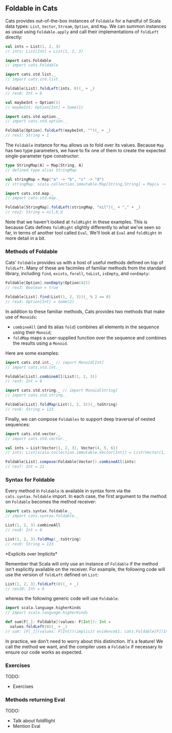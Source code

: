 ## Foldable in Cats

Cats provides out-of-the-box instances of `Foldable` for a handful of Scala data types: `List`, `Vector`, `Stream`, `Option`, and `Map`. We can summon instances as usual using `Foldable.apply` and call their implementations of `foldLeft` directly:

```scala
val ints = List(1, 2, 3)
// ints: List[Int] = List(1, 2, 3)

import cats.Foldable
// import cats.Foldable

import cats.std.list._
// import cats.std.list._

Foldable[List].foldLeft(ints, 0)(_ + _)
// res0: Int = 6

val maybeInt = Option(1)
// maybeInt: Option[Int] = Some(1)

import cats.std.option._
// import cats.std.option._

Foldable[Option].foldLeft(maybeInt, "")(_ + _)
// res1: String = 1
```

The `Foldable` instance for `Map` allows us to fold over its values. Because `Map` has two type parameters, we have to fix one of them to create the expected single-parameter type constructor:

```scala
type StringMap[A] = Map[String, A]
// defined type alias StringMap

val stringMap = Map("a" -> "b", "c" -> "d")
// stringMap: scala.collection.immutable.Map[String,String] = Map(a -> b, c -> d)

import cats.std.map._
// import cats.std.map._

Foldable[StringMap].foldLeft(stringMap, "nil")(_ + "," + _)
// res2: String = nil,b,d
```

Note that we haven't looked at `foldRight` in these examples. This is because Cats defines `foldRight` slightly differently to what we've seen so far, in terms of another tool called `Eval`. We'll look at `Eval` and `foldRight` in more detail in a bit.

### Methods of Foldable

Cats' `Foldable`  provides us with a host of useful methods defined on top of `foldLeft`. Many of these are facimiles of familiar methods from the standard library, including `find`, `exists`, `forall`, `toList`, `isEmpty`, and `nonEmpty`:

```scala
Foldable[Option].nonEmpty(Option(42))
// res3: Boolean = true

Foldable[List].find(List(1, 2, 3))(_ % 2 == 0)
// res4: Option[Int] = Some(2)
```

In addition to these familiar methods, Cats provides two methods that make use of `Monoids`:

- `combineAll` (and its alias `fold`) combines all elements in the sequence using their `Monoid`;
- `foldMap` maps a user-supplied function over the sequence and combines the results using a `Monoid`.

Here are some examples:

```scala
import cats.std.int._ // import Monoid[Int]
// import cats.std.int._

Foldable[List].combineAll(List(1, 2, 3))
// res5: Int = 6

import cats.std.string._ // import Monoid[String]
// import cats.std.string._

Foldable[List].foldMap(List(1, 2, 3))(_.toString)
// res6: String = 123
```

Finally, we can compose `Foldables` to support deep traversal of nested sequences:

```scala
import cats.std.vector._
// import cats.std.vector._

val ints = List(Vector(1, 2, 3), Vector(4, 5, 6))
// ints: List[scala.collection.immutable.Vector[Int]] = List(Vector(1, 2, 3), Vector(4, 5, 6))

Foldable[List].compose(Foldable[Vector]).combineAll(ints)
// res7: Int = 21
```

### Syntax for Foldable

Every method in `Foldable` is available in syntax form via the `cats.syntax.foldable` import. In each case, the first argument to the method on `Foldable` becomes the method receiver:

```scala
import cats.syntax.foldable._
// import cats.syntax.foldable._

List(1, 2, 3).combineAll
// res8: Int = 6

List(1, 2, 3).foldMap(_.toString)
// res9: String = 123
```

<div class="callout callout-info">
*Explicits over Implicits*

Remember that Scala will only use an instance of `Foldable` if the method isn't explicitly available on the receiver. For example, the following code will use the version of `foldLeft` defined on `List`:

```scala
List(1, 2, 3).foldLeft(0)(_ + _)
// res10: Int = 6
```

whereas the following generic code will use `Foldable`:

```scala
import scala.language.higherKinds
// import scala.language.higherKinds

def sum[F[_]: Foldable](values: F[Int]): Int =
  values.foldLeft(0)(_ + _)
// sum: [F[_]](values: F[Int])(implicit evidence$1: cats.Foldable[F])Int
```

In practice, we don't need to worry about this distinction. It's a feature! We call the method we want, and the compiler uses a `Foldable` if necessary to ensure our code works as expected.
</div>

### Exercises

<div class="callout callout-danger">
TODO:

- Exercises
</div>

### Methods returning Eval

<div class="callout callout-danger">
TODO:

- Talk about foldRight
- Mention Eval
</div>
